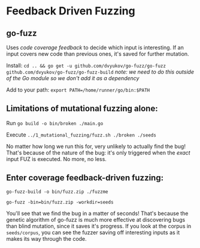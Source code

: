 # Feedback Driven Fuzzing

## go-fuzz

Uses _code coverage feedback_ to decide which input is interesting. If an input covers new code than previous ones, it's saved for further mutation.

Install: `cd .. && go get -u github.com/dvyukov/go-fuzz/go-fuzz github.com/dvyukov/go-fuzz/go-fuzz-build`
_note: we need to do this outside of the Go module so we don't add it as a dependency_

Add to your path: `export PATH=/home/runner/go/bin:$PATH`

## Limitations of mutational fuzzing alone:

Run `go build -o bin/broken ./main.go`

Execute `../1_mutational_fuzzing/fuzz.sh ./broken ./seeds`

No matter how long we run this for, very unlikely to actually find the bug! That's because of the nature of the bug: it's only triggered when the _exact_ input FUZ is executed. No more, no less.

## Enter coverage feedback-driven fuzzing: 

`go-fuzz-build -o bin/fuzz.zip ./fuzzme`

`go-fuzz -bin=bin/fuzz.zip -workdir=seeds`

You'll see that we find the bug in a matter of seconds! That's because the genetic algorithm of go-fuzz is much more effective at discovering bugs than blind mutation, since it saves it's progress. If you look at the corpus in `seeds/corpus`, you can see the fuzzer saving off interesting inputs as it makes its way through the code.